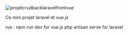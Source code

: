 ![projetcrudbacklaravelfrontvue](https://github.com/user-attachments/assets/0c4bb023-3970-4246-87a8-356b3d900c94)


Ce mini projet laravel et vue.js

run : npm run dev for vue.js
      php artisan serve for laravel

